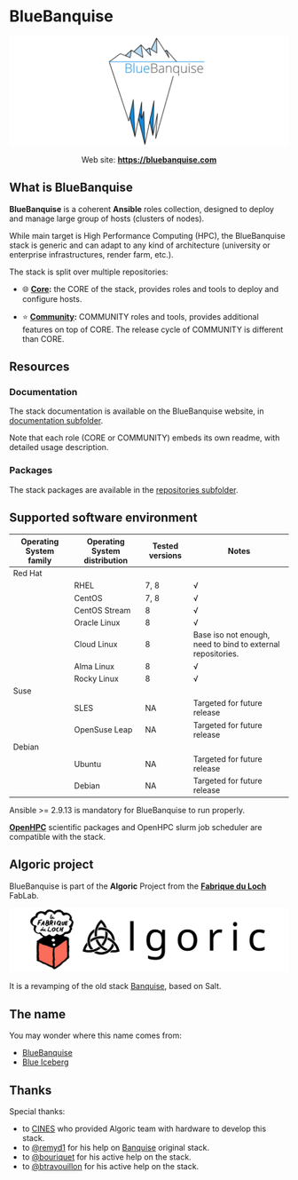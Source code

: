 # BlueBanquise
![BlueBanquise Logo](resources/pictures/BlueBanquise_logo_large.svg)

<p align="center">
  Web site: <a href="https://bluebanquise.com"><b>https://bluebanquise.com</b></a>
</p>

## What is BlueBanquise

**BlueBanquise** is a coherent **Ansible** roles collection, designed to deploy and manage large group of hosts (clusters of nodes).

While main target is High Performance Computing (HPC), the BlueBanquise stack is generic and can adapt to any kind of architecture (university or enterprise infrastructures, render farm, etc.).

The stack is split over multiple repositories:

* :globe_with_meridians: **[Core](https://github.com/bluebanquise/bluebanquise):** the CORE of the stack, provides roles and tools to deploy and configure hosts.

* :star: **[Community](https://github.com/bluebanquise/community):** COMMUNITY roles and tools, provides additional features on top of CORE. The release cycle of COMMUNITY is different than CORE.

## Resources

### Documentation

The stack documentation is available on the BlueBanquise website, in [documentation subfolder](https://bluebanquise.com/documentation/).

Note that each role (CORE or COMMUNITY) embeds its own readme, with detailed
usage description.

### Packages

The stack packages are available in the [repositories subfolder](https://bluebanquise.com/repository/).

## Supported software environment

| Operating System family | Operating System distribution | Tested versions    | Notes                                                       |
| ----------------------- | ----------------------------- | ------------------ | ----------------------------------------------------------- |
| Red Hat                 |                               |                    |                                                             |
|                         | RHEL                          | 7, 8               | √                                                           |
|                         | CentOS                        | 7, 8               | √                                                           |
|                         | CentOS Stream                 | 8                  | √                                                           |
|                         | Oracle Linux                  | 8                  | √                                                           |
|                         | Cloud Linux                   | 8                  | Base iso not enough, need to bind to external repositories. |
|                         | Alma Linux                    | 8                  | √                                                           |
|                         | Rocky Linux                   | 8                  | √                                                           |
| Suse                    |                               |                    |                                                             |
|                         | SLES                          | NA                 | Targeted for future release                                 |
|                         | OpenSuse Leap                 | NA                 | Targeted for future release                                 |
| Debian                  |                               |                    |                                                             |
|                         | Ubuntu                        | NA                 | Targeted for future release                                 |
|                         | Debian                        | NA                 | Targeted for future release                                 |

Ansible >= 2.9.13 is mandatory for BlueBanquise to run properly.

**[OpenHPC](https://openhpc.community/downloads/)** scientific packages and OpenHPC slurm job scheduler are compatible with the stack.

## Algoric project

BlueBanquise is part of the **Algoric** Project from the [**Fabrique du Loch**](https://www.lafabriqueduloch.org/fr/accueil/) FabLab.

![BlueBanquise Logo](resources/pictures/FabriqueDuLochAlgoric_logo_large.svg)

It is a revamping of the old stack [Banquise](https://github.com/oxedions/banquise), based on Salt.

## The name

You may wonder where this name comes from:

* [BlueBanquise](https://en.wikipedia.org/wiki/File:Blue_iceberg_in_the_Ilulissat_icefjord.jpg)
* [Blue Iceberg](https://en.wikipedia.org/wiki/Blue_iceberg)

## Thanks

Special thanks:

* to [CINES](https://www.cines.fr/en/) who provided Algoric team with hardware to develop this stack.
* to [@remyd1](https://github.com/remyd1) for his help on [Banquise](https://github.com/oxedions/banquise) original stack.
* to [@bouriquet](https://github.com/bouriquet) for his active help on the stack.
* to [@btravouillon](https://github.com/btravouillon) for his active help on the stack.
